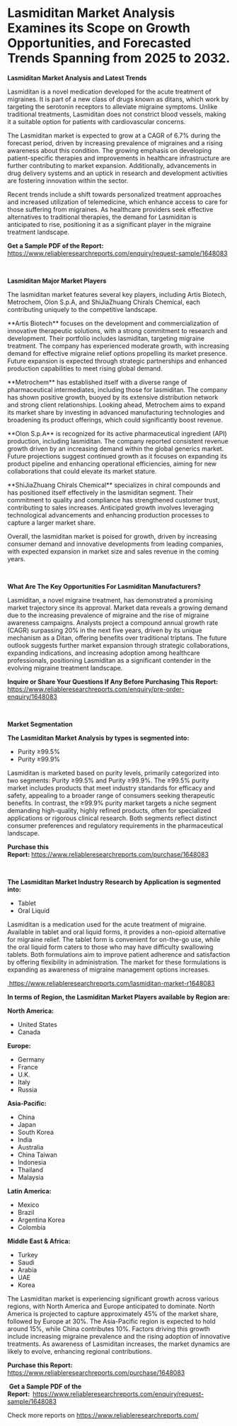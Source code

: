 <p><h1>Lasmiditan Market Analysis Examines its Scope on Growth Opportunities, and Forecasted Trends Spanning from 2025 to 2032.</h1></p><p><strong>Lasmiditan Market Analysis and Latest Trends</strong></p>
<p><p>Lasmiditan is a novel medication developed for the acute treatment of migraines. It is part of a new class of drugs known as ditans, which work by targeting the serotonin receptors to alleviate migraine symptoms. Unlike traditional treatments, Lasmiditan does not constrict blood vessels, making it a suitable option for patients with cardiovascular concerns.</p><p>The Lasmiditan market is expected to grow at a CAGR of 6.7% during the forecast period, driven by increasing prevalence of migraines and a rising awareness about this condition. The growing emphasis on developing patient-specific therapies and improvements in healthcare infrastructure are further contributing to market expansion. Additionally, advancements in drug delivery systems and an uptick in research and development activities are fostering innovation within the sector.</p><p>Recent trends include a shift towards personalized treatment approaches and increased utilization of telemedicine, which enhance access to care for those suffering from migraines. As healthcare providers seek effective alternatives to traditional therapies, the demand for Lasmiditan is anticipated to rise, positioning it as a significant player in the migraine treatment landscape.</p></p>
<p><strong>Get a Sample PDF of the Report:&nbsp;</strong> <a href="https://www.reliableresearchreports.com/enquiry/request-sample/1648083?utm_campaign=3111&utm_medium=2&utm_source=Github&utm_content=ia&utm_term=02042025&utm_id=lasmiditan">https://www.reliableresearchreports.com/enquiry/request-sample/1648083</a></p>
<p>&nbsp;</p>
<p><strong>Lasmiditan Major Market Players</strong></p>
<p><p>The lasmiditan market features several key players, including Artis Biotech, Metrochem, Olon S.p.A, and ShiJiaZhuang Chirals Chemical, each contributing uniquely to the competitive landscape. </p><p>**Artis Biotech** focuses on the development and commercialization of innovative therapeutic solutions, with a strong commitment to research and development. Their portfolio includes lasmiditan, targeting migraine treatment. The company has experienced moderate growth, with increasing demand for effective migraine relief options propelling its market presence. Future expansion is expected through strategic partnerships and enhanced production capabilities to meet rising global demand.</p><p>**Metrochem** has established itself with a diverse range of pharmaceutical intermediates, including those for lasmiditan. The company has shown positive growth, buoyed by its extensive distribution network and strong client relationships. Looking ahead, Metrochem aims to expand its market share by investing in advanced manufacturing technologies and broadening its product offerings, which could significantly boost revenue.</p><p>**Olon S.p.A** is recognized for its active pharmaceutical ingredient (API) production, including lasmiditan. The company reported consistent revenue growth driven by an increasing demand within the global generics market. Future projections suggest continued growth as it focuses on expanding its product pipeline and enhancing operational efficiencies, aiming for new collaborations that could elevate its market stature.</p><p>**ShiJiaZhuang Chirals Chemical** specializes in chiral compounds and has positioned itself effectively in the lasmiditan segment. Their commitment to quality and compliance has strengthened customer trust, contributing to sales increases. Anticipated growth involves leveraging technological advancements and enhancing production processes to capture a larger market share.</p><p>Overall, the lasmiditan market is poised for growth, driven by increasing consumer demand and innovative developments from leading companies, with expected expansion in market size and sales revenue in the coming years.</p></p>
<p>&nbsp;</p>
<p><strong>What Are The Key Opportunities For Lasmiditan Manufacturers?</strong></p>
<p><p>Lasmiditan, a novel migraine treatment, has demonstrated a promising market trajectory since its approval. Market data reveals a growing demand due to the increasing prevalence of migraine and the rise of migraine awareness campaigns. Analysts project a compound annual growth rate (CAGR) surpassing 20% in the next five years, driven by its unique mechanism as a Ditan, offering benefits over traditional triptans. The future outlook suggests further market expansion through strategic collaborations, expanding indications, and increasing adoption among healthcare professionals, positioning Lasmiditan as a significant contender in the evolving migraine treatment landscape.</p></p>
<p><strong>Inquire or Share Your Questions If Any Before Purchasing This Report:</strong> <a href="https://www.reliableresearchreports.com/enquiry/pre-order-enquiry/1648083?utm_campaign=3111&utm_medium=2&utm_source=Github&utm_content=ia&utm_term=02042025&utm_id=lasmiditan">https://www.reliableresearchreports.com/enquiry/pre-order-enquiry/1648083</a></p>
<p>&nbsp;</p>
<p><strong>Market Segmentation</strong></p>
<p><strong>The Lasmiditan Market Analysis by types is segmented into:</strong></p>
<p><ul><li>Purity ≥99.5%</li><li>Purity ≥99.9%</li></ul></p>
<p><p>Lasmiditan is marketed based on purity levels, primarily categorized into two segments: Purity ≥99.5% and Purity ≥99.9%. The ≥99.5% purity market includes products that meet industry standards for efficacy and safety, appealing to a broader range of consumers seeking therapeutic benefits. In contrast, the ≥99.9% purity market targets a niche segment demanding high-quality, highly refined products, often for specialized applications or rigorous clinical research. Both segments reflect distinct consumer preferences and regulatory requirements in the pharmaceutical landscape.</p></p>
<p><strong>Purchase this Report:&nbsp;</strong><a href="https://www.reliableresearchreports.com/purchase/1648083?utm_campaign=3111&utm_medium=2&utm_source=Github&utm_content=ia&utm_term=02042025&utm_id=lasmiditan">https://www.reliableresearchreports.com/purchase/1648083</a></p>
<p>&nbsp;</p>
<p><strong>The Lasmiditan Market Industry Research by Application is segmented into:</strong></p>
<p><ul><li>Tablet</li><li>Oral Liquid</li></ul></p>
<p><p>Lasmiditan is a medication used for the acute treatment of migraine. Available in tablet and oral liquid forms, it provides a non-opioid alternative for migraine relief. The tablet form is convenient for on-the-go use, while the oral liquid form caters to those who may have difficulty swallowing tablets. Both formulations aim to improve patient adherence and satisfaction by offering flexibility in administration. The market for these formulations is expanding as awareness of migraine management options increases.</p></p>
<p><a href="https://www.reliableresearchreports.com/lasmiditan-market-r1648083?utm_campaign=3111&utm_medium=2&utm_source=Github&utm_content=ia&utm_term=02042025&utm_id=lasmiditan">&nbsp;https://www.reliableresearchreports.com/lasmiditan-market-r1648083</a></p>
<p><strong>In terms of Region, the Lasmiditan Market Players available by Region are:</strong></p>
<p>
    <p> <strong> North America: </strong>
        <ul>
            <li>United States</li>
            <li>Canada</li>
        </ul>
        </p> 
    <p> <strong> Europe: </strong>
        <ul>
            <li>Germany</li>
            <li>France</li>
            <li>U.K.</li>
            <li>Italy</li>
            <li>Russia</li>
        </ul>
        </p> 
    <p> <strong> Asia-Pacific: </strong>
        <ul>
            <li>China</li>
            <li>Japan</li>
            <li>South Korea</li>
            <li>India</li>
            <li>Australia</li>
            <li>China Taiwan</li>
            <li>Indonesia</li>
            <li>Thailand</li>
            <li>Malaysia</li>
        </ul>
        </p> 
    <p> <strong> Latin America: </strong>
        <ul>
            <li>Mexico</li>
            <li>Brazil</li>
            <li>Argentina Korea</li>
            <li>Colombia</li>
        </ul>
        </p> 
    <p> <strong> Middle East & Africa: </strong>
        <ul>
            <li>Turkey</li>
            <li>Saudi</li>
            <li>Arabia</li>
            <li>UAE</li>
            <li>Korea</li>
        </ul>
    </p>
    </p>
<p><p>The Lasmiditan market is experiencing significant growth across various regions, with North America and Europe anticipated to dominate. North America is projected to capture approximately 45% of the market share, followed by Europe at 30%. The Asia-Pacific region is expected to hold around 15%, while China contributes 10%. Factors driving this growth include increasing migraine prevalence and the rising adoption of innovative treatments. As awareness of Lasmiditan increases, the market dynamics are likely to evolve, enhancing regional contributions.</p></p>
<p><strong>Purchase this Report: </strong><a href="https://www.reliableresearchreports.com/purchase/1648083?utm_campaign=3111&utm_medium=2&utm_source=Github&utm_content=ia&utm_term=02042025&utm_id=lasmiditan">https://www.reliableresearchreports.com/purchase/1648083</a></p>
<p>&nbsp;<strong>Get a Sample PDF of the Report:&nbsp;&nbsp;</strong><a href="https://www.reliableresearchreports.com/enquiry/request-sample/1648083?utm_campaign=3111&utm_medium=2&utm_source=Github&utm_content=ia&utm_term=02042025&utm_id=lasmiditan">https://www.reliableresearchreports.com/enquiry/request-sample/1648083</a></p>
<p><strong></strong></p>
<p>Check more reports on <a href="https://www.reliableresearchreports.com/?utm_campaign=3111&utm_medium=2&utm_source=Github&utm_content=ia&utm_term=02042025&utm_id=lasmiditan">https://www.reliableresearchreports.com/</a></p>